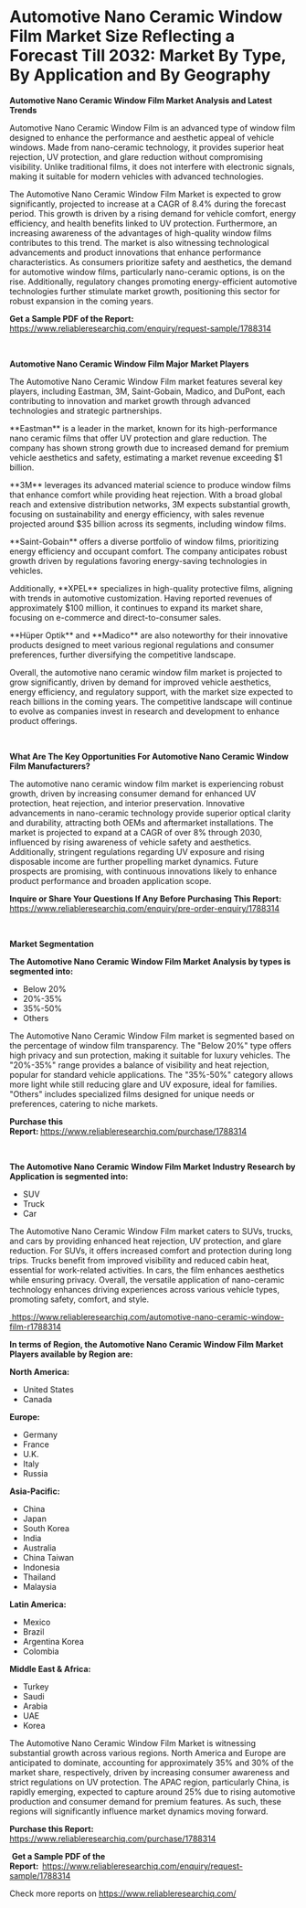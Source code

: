 <p><h1>Automotive Nano Ceramic Window Film Market Size Reflecting a Forecast Till 2032: Market By Type, By Application and By Geography</h1></p><p><strong>Automotive Nano Ceramic Window Film Market Analysis and Latest Trends</strong></p>
<p><p>Automotive Nano Ceramic Window Film is an advanced type of window film designed to enhance the performance and aesthetic appeal of vehicle windows. Made from nano-ceramic technology, it provides superior heat rejection, UV protection, and glare reduction without compromising visibility. Unlike traditional films, it does not interfere with electronic signals, making it suitable for modern vehicles with advanced technologies.</p><p>The Automotive Nano Ceramic Window Film Market is expected to grow significantly, projected to increase at a CAGR of 8.4% during the forecast period. This growth is driven by a rising demand for vehicle comfort, energy efficiency, and health benefits linked to UV protection. Furthermore, an increasing awareness of the advantages of high-quality window films contributes to this trend. The market is also witnessing technological advancements and product innovations that enhance performance characteristics. As consumers prioritize safety and aesthetics, the demand for automotive window films, particularly nano-ceramic options, is on the rise. Additionally, regulatory changes promoting energy-efficient automotive technologies further stimulate market growth, positioning this sector for robust expansion in the coming years.</p></p>
<p><strong>Get a Sample PDF of the Report:&nbsp;</strong> <a href="https://www.reliableresearchiq.com/enquiry/request-sample/1788314?utm_campaign=1144&utm_medium=2&utm_source=Github&utm_content=ia&utm_term=02022025&utm_id=automotive-nano-ceramic-window-film">https://www.reliableresearchiq.com/enquiry/request-sample/1788314</a></p>
<p>&nbsp;</p>
<p><strong>Automotive Nano Ceramic Window Film Major Market Players</strong></p>
<p><p>The Automotive Nano Ceramic Window Film market features several key players, including Eastman, 3M, Saint-Gobain, Madico, and DuPont, each contributing to innovation and market growth through advanced technologies and strategic partnerships.</p><p>**Eastman** is a leader in the market, known for its high-performance nano ceramic films that offer UV protection and glare reduction. The company has shown strong growth due to increased demand for premium vehicle aesthetics and safety, estimating a market revenue exceeding $1 billion.</p><p>**3M** leverages its advanced material science to produce window films that enhance comfort while providing heat rejection. With a broad global reach and extensive distribution networks, 3M expects substantial growth, focusing on sustainability and energy efficiency, with sales revenue projected around $35 billion across its segments, including window films.</p><p>**Saint-Gobain** offers a diverse portfolio of window films, prioritizing energy efficiency and occupant comfort. The company anticipates robust growth driven by regulations favoring energy-saving technologies in vehicles.</p><p>Additionally, **XPEL** specializes in high-quality protective films, aligning with trends in automotive customization. Having reported revenues of approximately $100 million, it continues to expand its market share, focusing on e-commerce and direct-to-consumer sales.</p><p>**Hüper Optik** and **Madico** are also noteworthy for their innovative products designed to meet various regional regulations and consumer preferences, further diversifying the competitive landscape.</p><p>Overall, the automotive nano ceramic window film market is projected to grow significantly, driven by demand for improved vehicle aesthetics, energy efficiency, and regulatory support, with the market size expected to reach billions in the coming years. The competitive landscape will continue to evolve as companies invest in research and development to enhance product offerings.</p></p>
<p>&nbsp;</p>
<p><strong>What Are The Key Opportunities For Automotive Nano Ceramic Window Film Manufacturers?</strong></p>
<p><p>The automotive nano ceramic window film market is experiencing robust growth, driven by increasing consumer demand for enhanced UV protection, heat rejection, and interior preservation. Innovative advancements in nano-ceramic technology provide superior optical clarity and durability, attracting both OEMs and aftermarket installations. The market is projected to expand at a CAGR of over 8% through 2030, influenced by rising awareness of vehicle safety and aesthetics. Additionally, stringent regulations regarding UV exposure and rising disposable income are further propelling market dynamics. Future prospects are promising, with continuous innovations likely to enhance product performance and broaden application scope.</p></p>
<p><strong>Inquire or Share Your Questions If Any Before Purchasing This Report:</strong> <a href="https://www.reliableresearchiq.com/enquiry/pre-order-enquiry/1788314?utm_campaign=1144&utm_medium=2&utm_source=Github&utm_content=ia&utm_term=02022025&utm_id=automotive-nano-ceramic-window-film">https://www.reliableresearchiq.com/enquiry/pre-order-enquiry/1788314</a></p>
<p>&nbsp;</p>
<p><strong>Market Segmentation</strong></p>
<p><strong>The Automotive Nano Ceramic Window Film Market Analysis by types is segmented into:</strong></p>
<p><ul><li>Below 20%</li><li>20%-35%</li><li>35%-50%</li><li>Others</li></ul></p>
<p><p>The Automotive Nano Ceramic Window Film market is segmented based on the percentage of window film transparency. The "Below 20%" type offers high privacy and sun protection, making it suitable for luxury vehicles. The "20%-35%" range provides a balance of visibility and heat rejection, popular for standard vehicle applications. The "35%-50%" category allows more light while still reducing glare and UV exposure, ideal for families. "Others" includes specialized films designed for unique needs or preferences, catering to niche markets.</p></p>
<p><strong>Purchase this Report:&nbsp;</strong><a href="https://www.reliableresearchiq.com/purchase/1788314?utm_campaign=1144&utm_medium=2&utm_source=Github&utm_content=ia&utm_term=02022025&utm_id=automotive-nano-ceramic-window-film">https://www.reliableresearchiq.com/purchase/1788314</a></p>
<p>&nbsp;</p>
<p><strong>The Automotive Nano Ceramic Window Film Market Industry Research by Application is segmented into:</strong></p>
<p><ul><li>SUV</li><li>Truck</li><li>Car</li></ul></p>
<p><p>The Automotive Nano Ceramic Window Film market caters to SUVs, trucks, and cars by providing enhanced heat rejection, UV protection, and glare reduction. For SUVs, it offers increased comfort and protection during long trips. Trucks benefit from improved visibility and reduced cabin heat, essential for work-related activities. In cars, the film enhances aesthetics while ensuring privacy. Overall, the versatile application of nano-ceramic technology enhances driving experiences across various vehicle types, promoting safety, comfort, and style.</p></p>
<p><a href="https://www.reliableresearchiq.com/automotive-nano-ceramic-window-film-r1788314?utm_campaign=1144&utm_medium=2&utm_source=Github&utm_content=ia&utm_term=02022025&utm_id=automotive-nano-ceramic-window-film">&nbsp;https://www.reliableresearchiq.com/automotive-nano-ceramic-window-film-r1788314</a></p>
<p><strong>In terms of Region, the Automotive Nano Ceramic Window Film Market Players available by Region are:</strong></p>
<p>
    <p> <strong> North America: </strong>
        <ul>
            <li>United States</li>
            <li>Canada</li>
        </ul>
        </p> 
    <p> <strong> Europe: </strong>
        <ul>
            <li>Germany</li>
            <li>France</li>
            <li>U.K.</li>
            <li>Italy</li>
            <li>Russia</li>
        </ul>
        </p> 
    <p> <strong> Asia-Pacific: </strong>
        <ul>
            <li>China</li>
            <li>Japan</li>
            <li>South Korea</li>
            <li>India</li>
            <li>Australia</li>
            <li>China Taiwan</li>
            <li>Indonesia</li>
            <li>Thailand</li>
            <li>Malaysia</li>
        </ul>
        </p> 
    <p> <strong> Latin America: </strong>
        <ul>
            <li>Mexico</li>
            <li>Brazil</li>
            <li>Argentina Korea</li>
            <li>Colombia</li>
        </ul>
        </p> 
    <p> <strong> Middle East & Africa: </strong>
        <ul>
            <li>Turkey</li>
            <li>Saudi</li>
            <li>Arabia</li>
            <li>UAE</li>
            <li>Korea</li>
        </ul>
    </p>
    </p>
<p><p>The Automotive Nano Ceramic Window Film Market is witnessing substantial growth across various regions. North America and Europe are anticipated to dominate, accounting for approximately 35% and 30% of the market share, respectively, driven by increasing consumer awareness and strict regulations on UV protection. The APAC region, particularly China, is rapidly emerging, expected to capture around 25% due to rising automotive production and consumer demand for premium features. As such, these regions will significantly influence market dynamics moving forward.</p></p>
<p><strong>Purchase this Report: </strong><a href="https://www.reliableresearchiq.com/purchase/1788314?utm_campaign=1144&utm_medium=2&utm_source=Github&utm_content=ia&utm_term=02022025&utm_id=automotive-nano-ceramic-window-film">https://www.reliableresearchiq.com/purchase/1788314</a></p>
<p>&nbsp;<strong>Get a Sample PDF of the Report:&nbsp;&nbsp;</strong><a href="https://www.reliableresearchiq.com/enquiry/request-sample/1788314?utm_campaign=1144&utm_medium=2&utm_source=Github&utm_content=ia&utm_term=02022025&utm_id=automotive-nano-ceramic-window-film">https://www.reliableresearchiq.com/enquiry/request-sample/1788314</a></p>
<p><strong></strong></p>
<p>Check more reports on <a href="https://www.reliableresearchiq.com/?utm_campaign=1144&utm_medium=2&utm_source=Github&utm_content=ia&utm_term=02022025&utm_id=automotive-nano-ceramic-window-film">https://www.reliableresearchiq.com/</a></p>